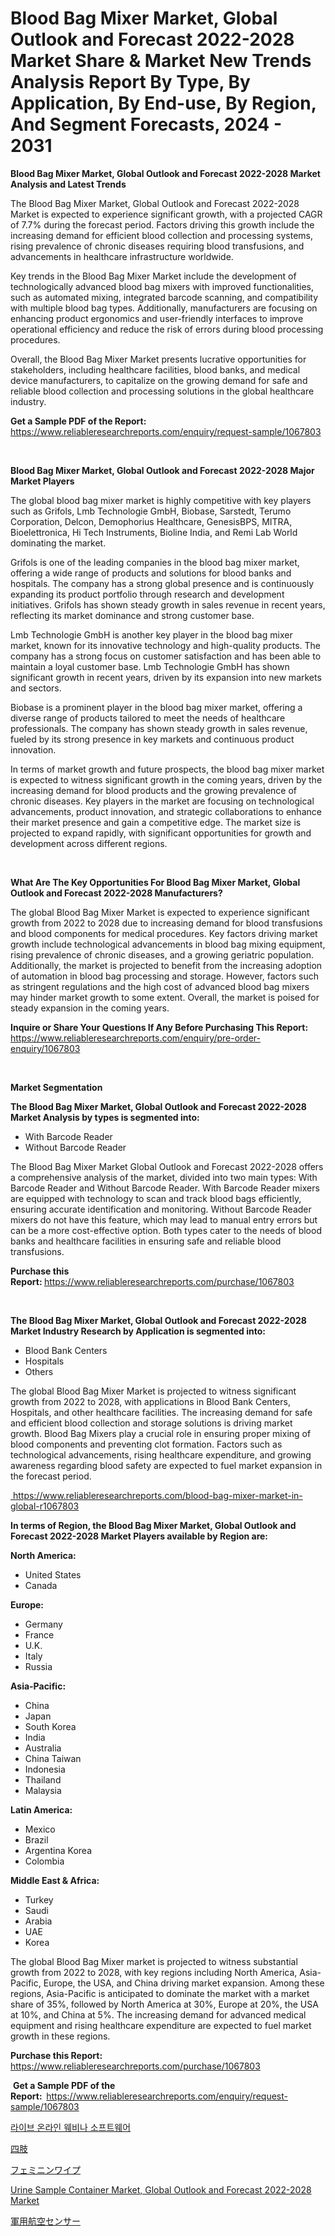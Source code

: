 <p><h1>Blood Bag Mixer Market, Global Outlook and Forecast 2022-2028 Market Share & Market New Trends Analysis Report By Type, By Application, By End-use, By Region, And Segment Forecasts, 2024 - 2031</h1></p><p><strong>Blood Bag Mixer Market, Global Outlook and Forecast 2022-2028 Market Analysis and Latest Trends</strong></p>
<p><p>The Blood Bag Mixer Market, Global Outlook and Forecast 2022-2028 Market is expected to experience significant growth, with a projected CAGR of 7.7% during the forecast period. Factors driving this growth include the increasing demand for efficient blood collection and processing systems, rising prevalence of chronic diseases requiring blood transfusions, and advancements in healthcare infrastructure worldwide. </p><p>Key trends in the Blood Bag Mixer Market include the development of technologically advanced blood bag mixers with improved functionalities, such as automated mixing, integrated barcode scanning, and compatibility with multiple blood bag types. Additionally, manufacturers are focusing on enhancing product ergonomics and user-friendly interfaces to improve operational efficiency and reduce the risk of errors during blood processing procedures.</p><p>Overall, the Blood Bag Mixer Market presents lucrative opportunities for stakeholders, including healthcare facilities, blood banks, and medical device manufacturers, to capitalize on the growing demand for safe and reliable blood collection and processing solutions in the global healthcare industry.</p></p>
<p><strong>Get a Sample PDF of the Report:&nbsp;</strong> <a href="https://www.reliableresearchreports.com/enquiry/request-sample/1067803">https://www.reliableresearchreports.com/enquiry/request-sample/1067803</a></p>
<p>&nbsp;</p>
<p><strong>Blood Bag Mixer Market, Global Outlook and Forecast 2022-2028 Major Market Players</strong></p>
<p><p>The global blood bag mixer market is highly competitive with key players such as Grifols, Lmb Technologie GmbH, Biobase, Sarstedt, Terumo Corporation, Delcon, Demophorius Healthcare, GenesisBPS, MITRA, Bioelettronica, Hi Tech Instruments, Bioline India, and Remi Lab World dominating the market. </p><p>Grifols is one of the leading companies in the blood bag mixer market, offering a wide range of products and solutions for blood banks and hospitals. The company has a strong global presence and is continuously expanding its product portfolio through research and development initiatives. Grifols has shown steady growth in sales revenue in recent years, reflecting its market dominance and strong customer base.</p><p>Lmb Technologie GmbH is another key player in the blood bag mixer market, known for its innovative technology and high-quality products. The company has a strong focus on customer satisfaction and has been able to maintain a loyal customer base. Lmb Technologie GmbH has shown significant growth in recent years, driven by its expansion into new markets and sectors.</p><p>Biobase is a prominent player in the blood bag mixer market, offering a diverse range of products tailored to meet the needs of healthcare professionals. The company has shown steady growth in sales revenue, fueled by its strong presence in key markets and continuous product innovation.</p><p>In terms of market growth and future prospects, the blood bag mixer market is expected to witness significant growth in the coming years, driven by the increasing demand for blood products and the growing prevalence of chronic diseases. Key players in the market are focusing on technological advancements, product innovation, and strategic collaborations to enhance their market presence and gain a competitive edge. The market size is projected to expand rapidly, with significant opportunities for growth and development across different regions.</p></p>
<p>&nbsp;</p>
<p><strong>What Are The Key Opportunities For Blood Bag Mixer Market, Global Outlook and Forecast 2022-2028 Manufacturers?</strong></p>
<p><p>The global Blood Bag Mixer Market is expected to experience significant growth from 2022 to 2028 due to increasing demand for blood transfusions and blood components for medical procedures. Key factors driving market growth include technological advancements in blood bag mixing equipment, rising prevalence of chronic diseases, and a growing geriatric population. Additionally, the market is projected to benefit from the increasing adoption of automation in blood bag processing and storage. However, factors such as stringent regulations and the high cost of advanced blood bag mixers may hinder market growth to some extent. Overall, the market is poised for steady expansion in the coming years.</p></p>
<p><strong>Inquire or Share Your Questions If Any Before Purchasing This Report:</strong> <a href="https://www.reliableresearchreports.com/enquiry/pre-order-enquiry/1067803">https://www.reliableresearchreports.com/enquiry/pre-order-enquiry/1067803</a></p>
<p>&nbsp;</p>
<p><strong>Market Segmentation</strong></p>
<p><strong>The Blood Bag Mixer Market, Global Outlook and Forecast 2022-2028 Market Analysis by types is segmented into:</strong></p>
<p><ul><li>With Barcode Reader</li><li>Without Barcode Reader</li></ul></p>
<p><p>The Blood Bag Mixer Market Global Outlook and Forecast 2022-2028 offers a comprehensive analysis of the market, divided into two main types: With Barcode Reader and Without Barcode Reader. With Barcode Reader mixers are equipped with technology to scan and track blood bags efficiently, ensuring accurate identification and monitoring. Without Barcode Reader mixers do not have this feature, which may lead to manual entry errors but can be a more cost-effective option. Both types cater to the needs of blood banks and healthcare facilities in ensuring safe and reliable blood transfusions.</p></p>
<p><strong>Purchase this Report:&nbsp;</strong><a href="https://www.reliableresearchreports.com/purchase/1067803">https://www.reliableresearchreports.com/purchase/1067803</a></p>
<p>&nbsp;</p>
<p><strong>The Blood Bag Mixer Market, Global Outlook and Forecast 2022-2028 Market Industry Research by Application is segmented into:</strong></p>
<p><ul><li>Blood Bank Centers</li><li>Hospitals</li><li>Others</li></ul></p>
<p><p>The global Blood Bag Mixer Market is projected to witness significant growth from 2022 to 2028, with applications in Blood Bank Centers, Hospitals, and other healthcare facilities. The increasing demand for safe and efficient blood collection and storage solutions is driving market growth. Blood Bag Mixers play a crucial role in ensuring proper mixing of blood components and preventing clot formation. Factors such as technological advancements, rising healthcare expenditure, and growing awareness regarding blood safety are expected to fuel market expansion in the forecast period.</p></p>
<p><a href="https://www.reliableresearchreports.com/blood-bag-mixer-market-in-global-r1067803">&nbsp;https://www.reliableresearchreports.com/blood-bag-mixer-market-in-global-r1067803</a></p>
<p><strong>In terms of Region, the Blood Bag Mixer Market, Global Outlook and Forecast 2022-2028 Market Players available by Region are:</strong></p>
<p>
    <p> <strong> North America: </strong>
        <ul>
            <li>United States</li>
            <li>Canada</li>
        </ul>
        </p> 
    <p> <strong> Europe: </strong>
        <ul>
            <li>Germany</li>
            <li>France</li>
            <li>U.K.</li>
            <li>Italy</li>
            <li>Russia</li>
        </ul>
        </p> 
    <p> <strong> Asia-Pacific: </strong>
        <ul>
            <li>China</li>
            <li>Japan</li>
            <li>South Korea</li>
            <li>India</li>
            <li>Australia</li>
            <li>China Taiwan</li>
            <li>Indonesia</li>
            <li>Thailand</li>
            <li>Malaysia</li>
        </ul>
        </p> 
    <p> <strong> Latin America: </strong>
        <ul>
            <li>Mexico</li>
            <li>Brazil</li>
            <li>Argentina Korea</li>
            <li>Colombia</li>
        </ul>
        </p> 
    <p> <strong> Middle East & Africa: </strong>
        <ul>
            <li>Turkey</li>
            <li>Saudi</li>
            <li>Arabia</li>
            <li>UAE</li>
            <li>Korea</li>
        </ul>
    </p>
    </p>
<p><p>The global Blood Bag Mixer market is projected to witness substantial growth from 2022 to 2028, with key regions including North America, Asia-Pacific, Europe, the USA, and China driving market expansion. Among these regions, Asia-Pacific is anticipated to dominate the market with a market share of 35%, followed by North America at 30%, Europe at 20%, the USA at 10%, and China at 5%. The increasing demand for advanced medical equipment and rising healthcare expenditure are expected to fuel market growth in these regions.</p></p>
<p><strong>Purchase this Report: </strong><a href="https://www.reliableresearchreports.com/purchase/1067803">https://www.reliableresearchreports.com/purchase/1067803</a></p>
<p>&nbsp;<strong>Get a Sample PDF of the Report:&nbsp;&nbsp;</strong><a href="https://www.reliableresearchreports.com/enquiry/request-sample/1067803">https://www.reliableresearchreports.com/enquiry/request-sample/1067803</a></p>
<p><strong></strong></p>
<p><p><a href="https://medium.com/@achimcoteanu1/2024%EB%85%84%EB%B6%80%ED%84%B0-2031%EB%85%84%EA%B9%8C%EC%A7%80%EC%9D%98-%EA%B8%B0%EA%B0%84-%EB%8F%99%EC%95%88-%EC%98%88%EC%83%81%EB%90%98%EB%8A%94-%EB%9D%BC%EC%9D%B4%EB%B8%8C-%EC%98%A8%EB%9D%BC%EC%9D%B8-%EC%9B%A8%EB%B9%84%EB%82%98-%EC%86%8C%ED%94%84%ED%8A%B8%EC%9B%A8%EC%96%B4-%EC%8B%9C%EC%9E%A5-%EB%B6%84%EC%84%9D-%EB%B0%8F-%ED%81%AC%EA%B8%B0%EC%9E%85%EB%8B%88%EB%8B%A4-f3fe03c872f8">라이브 온라인 웨비나 소프트웨어</a></p><p><a href="https://medium.com/@munroco657/2024%E5%B9%B4%E3%81%8B%E3%82%892031%E5%B9%B4%E3%81%BE%E3%81%A7%E3%81%AE%E6%9C%9F%E9%96%93%E3%81%AB%E4%BA%88%E6%B8%AC%E3%81%95%E3%82%8C%E3%82%8B%E5%9B%9B%E8%82%A2%E5%B8%82%E5%A0%B4%E5%88%86%E6%9E%90%E3%81%A8%E3%82%B5%E3%82%A4%E3%82%BA%E4%BA%88%E6%B8%AC-c17cb9d2e429">四肢</a></p><p><a href="https://medium.com/@chloekessler01/%E5%A5%B3%E6%80%A7%E7%94%A8%E3%83%AF%E3%82%A4%E3%83%97%E5%B8%82%E5%A0%B4%E3%81%AE%E8%A6%8F%E6%A8%A1-cagr-%E3%83%88%E3%83%AC%E3%83%B3%E3%83%892024%E5%B9%B4%E3%81%8B%E3%82%892030%E5%B9%B4-b380c6c36a59">フェミニンワイプ</a></p><p><a href="https://github.com/lorenzaSchmeler/Market-Research-Report-List-1/blob/main/urine-sample-container-market-global-outlook-and-forecast-2022-2028-market.md">Urine Sample Container Market, Global Outlook and Forecast 2022-2028 Market</a></p><p><a href="https://github.com/SimeonBode1/Market-Research-Report-List-1/blob/main/546743987068.md">軍用航空センサー</a></p></p>